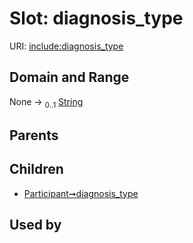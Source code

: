 
# Slot: diagnosis_type




URI: [include:diagnosis_type](https://w3id.org/include/diagnosis_type)


## Domain and Range

None &#8594;  <sub>0..1</sub> [String](types/String.md)

## Parents


## Children

 *  [Participant➞diagnosis_type](Participant_diagnosis_type.md)

## Used by


